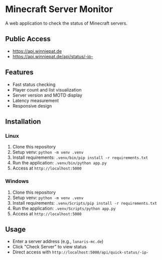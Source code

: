 # Minecraft Server Monitor

A web application to check the status of Minecraft servers.

## Public Access
- https://api.winniepat.de
- https://api.winniepat.de/api/status/-ip-

## Features
- Fast status checking
- Player count and list visualization
- Server version and MOTD display
- Latency measurement
- Responsive design

## Installation

### Linux
1. Clone this repository
2. Setup venv: `python -m venv .venv`
3. Install requirements: `.venv/bin/pip install -r requirements.txt`
4. Run the application: `.venv/bin/python app.py`
5. Access at `http://localhost:5000`

### Windows
1. Clone this repository
2. Setup venv: `python -m venv .venv`
3. Install requirements: `.venv/Scripts/pip install -r requirements.txt`
4. Run the application: `.venv/Scripts/python app.py`
5. Access at `http://localhost:5000`

## Usage
- Enter a server address (e.g., `lunaris-mc.de`)
- Click "Check Server" to view status
- Direct access with `http://localhost:5000/api/quick-status/-ip-`